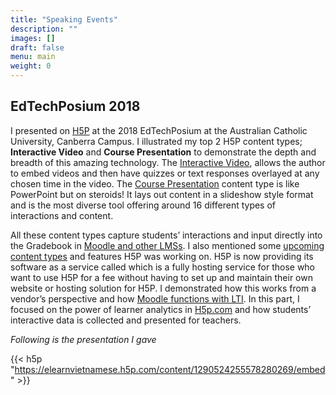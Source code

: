 ```yaml
---
title: "Speaking Events"
description: ""
images: []
draft: false
menu: main
weight: 0
---
```

## EdTechPosium 2018
 I presented on [H5P](https://h5p.org/) at the 2018 EdTechPosium at the Australian Catholic University, Canberra Campus. I illustrated my top 2 H5P content types; **Interactive Video** and **Course Presentation** to demonstrate the depth and breadth of this amazing technology. The [Interactive Video](https://h5p.org/interactive-video), allows the author to embed videos and then have quizzes or text responses overlayed at any chosen time in the video. The [Course Presentation](https://h5p.org/presentation) content type is like PowerPoint but on steroids! It lays out content in a slideshow style format and is the most diverse tool offering around 16 different types of interactions and content.  

All these content types capture students’ interactions and input directly into the Gradebook in [Moodle and other LMSs](https://h5p.org/installation). I also mentioned some [upcoming content types](https://h5p.org/content-types-and-applications) and features H5P was working on. H5P is now providing its software as a service called which is a fully hosting service for those who want to use H5P for a fee without having to set up and maintain their own website or hosting solution for H5P. I demonstrated how this works from a vendor’s perspective and how [Moodle functions with LTI](https://h5p.org/documentation/for-authors/h5p-for-moodle-via-lti). In this part, I focused on the power of learner analytics in [H5p.com](https://h5p.com/) and how students’ interactive data is collected and presented for teachers.  

*Following is the presentation I gave*

{{< h5p "https://elearnvietnamese.h5p.com/content/1290524255578280269/embed" >}}